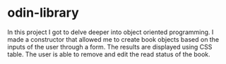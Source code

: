 # odin-library

In this project I got to delve deeper into object oriented programming. I made a constructor that allowed me to create book objects based on the inputs of the user through a form. The results are displayed using CSS table. The user is able to remove and edit the read status of the book. 
